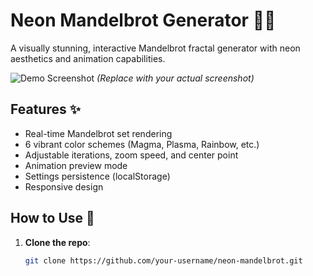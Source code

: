 # Neon Mandelbrot Generator 🌈🌀

A visually stunning, interactive Mandelbrot fractal generator with neon aesthetics and animation capabilities.

![Demo Screenshot](demo.png) *(Replace with your actual screenshot)*

## Features ✨
- Real-time Mandelbrot set rendering
- 6 vibrant color schemes (Magma, Plasma, Rainbow, etc.)
- Adjustable iterations, zoom speed, and center point
- Animation preview mode
- Settings persistence (localStorage)
- Responsive design

## How to Use 🚀
1. **Clone the repo**:
   ```bash
   git clone https://github.com/your-username/neon-mandelbrot.git
